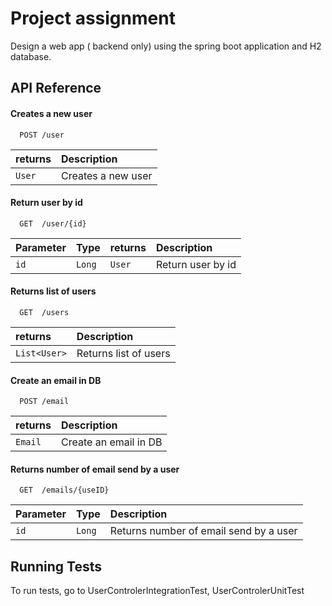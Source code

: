 # Project assignment 

Design a web app ( backend only) using the spring boot application and H2 database. 


## API Reference

#### Creates a new user

```http
  POST /user 
```

| returns     | Description                |
| :------- | :------------------------- |
| `User`   | Creates a new user |

####  Return user by id

```http
  GET  /user/{id} 
```

| Parameter | Type     |returns| Description                       |
| :-------- | :------- |:------| :-------------------------------- |
| `id`      | `Long` |`User`| Return user by id |

####  Returns list of users
```http
  GET  /users 
```

| returns | Description                |
| :-------| :------------------------- |
| `List<User>`  | Returns list of users |

####  Create an email in DB
```http
  POST /email 
```

| returns | Description                |
| :-------| :------------------------- |
| `Email`  | Create an email in DB |

####  Returns number of email send by a user

```http
  GET  /emails/{useID} 
```

| Parameter | Type     | Description                       |
| :-------- | :------- | :-------------------------------- |
| `id`      | `Long` | Returns number of email send by a user |




## Running Tests

To run tests, go to UserControlerIntegrationTest, UserControlerUnitTest




